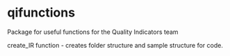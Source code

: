 # qifunctions
Package for useful functions for the Quality Indicators team

create_IR function - creates folder structure and sample structure for code.

